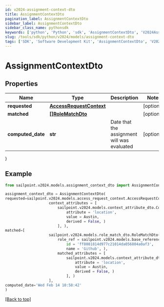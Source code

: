 ```yaml
---
id: v2024-assignment-context-dto
title: AssignmentContextDto
pagination_label: AssignmentContextDto
sidebar_label: AssignmentContextDto
sidebar_class_name: pythonsdk
keywords: ['python', 'Python', 'sdk', 'AssignmentContextDto', 'V2024AssignmentContextDto'] 
slug: /tools/sdk/python/v2024/models/assignment-context-dto
tags: ['SDK', 'Software Development Kit', 'AssignmentContextDto', 'V2024AssignmentContextDto']
---
```


# AssignmentContextDto


## Properties

Name | Type | Description | Notes
------------ | ------------- | ------------- | -------------
**requested** | [**AccessRequestContext**](access-request-context) |  | [optional] 
**matched** | [**[]RoleMatchDto**](role-match-dto) |  | [optional] 
**computed_date** | **str** | Date that the assignment will was evaluated | [optional] 
}

## Example

```python
from sailpoint.v2024.models.assignment_context_dto import AssignmentContextDto

assignment_context_dto = AssignmentContextDto(
requested=sailpoint.v2024.models.access_request_context.AccessRequestContext(
                    context_attributes = [
                        sailpoint.v2024.models.context_attribute_dto.ContextAttributeDto(
                            attribute = 'location', 
                            value = Austin, 
                            derived = False, )
                        ], ),
matched=[
                    sailpoint.v2024.models.role_match_dto.RoleMatchDto(
                        role_ref = sailpoint.v2024.models.base_reference_dto_1.BaseReferenceDto_1(
                            id = 'ff8081814d977c21014da056804a0af3', 
                            name = 'Github', ), 
                        matched_attributes = [
                            sailpoint.v2024.models.context_attribute_dto.ContextAttributeDto(
                                attribute = 'location', 
                                value = Austin, 
                                derived = False, )
                            ], )
                    ],
computed_date='Wed Feb 14 10:58:42'
)

```
[[Back to top]](#) 

